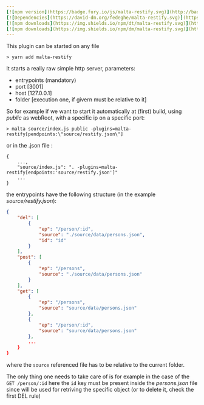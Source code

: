 ```yaml
---
[![npm version](https://badge.fury.io/js/malta-restify.svg)](http://badge.fury.io/js/malta-restify)
[![Dependencies](https://david-dm.org/fedeghe/malta-restify.svg)](https://david-dm.org/fedeghe/malta-restify)
[![npm downloads](https://img.shields.io/npm/dt/malta-restify.svg)](https://npmjs.org/package/malta-restify)
[![npm downloads](https://img.shields.io/npm/dm/malta-restify.svg)](https://npmjs.org/package/malta-restify)  
---  
```


This plugin can be started on any file


`> yarn add malta-restify`  

It starts a really raw simple http server, parameters:
- entrypoints (mandatory)  
- port [3001]
- host [127.0.0.1]
- folder [execution one, if givern must be relative to it]



So for example if we want to start it automatically at (first) build, using _public_ as webRoot, with a specific ip on a specific port:  
```
> malta source/index.js public -plugins=malta-restify[pendpoints:\"source/restify.json\"]
```
or in the .json file :
```
{
    ...,
    "source/index.js": ". -plugins=malta-restify[endpoints:'source/restify.json']"
    ...
}
```



the entrypoints have the following structure (in the example _source/restify.json_):

``` json
{
    "del": [
        {
            "ep": "/person/:id",
            "source": "./source/data/persons.json",
            "id": "id"
        }
    ],
    "post": [
        {
            "ep": "/persons",
            "source": "./source/data/persons.json"
        }
    ],
    "get": [
        {
            "ep": "/persons",
            "source": "source/data/persons.json"
        },
        {
            "ep": "/person/:id",
            "source": "source/data/persons.json"
        },
        ...
    }
}
``` 

where the `source` referenced file has to be relative to the current folder.

The only thing one needs to take care of is for example in the case of the `GET /person/:id` 
here the `id` key must be present inside the _persons.json_ file since will be used for retriving
the specific object (or to delete it, check the first DEL rule)